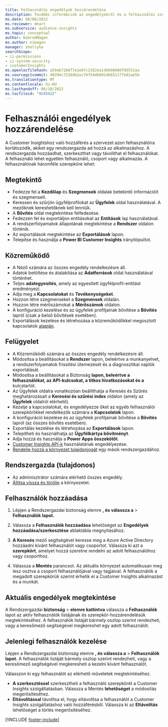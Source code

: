 ```yaml
---
title: Felhasználói engedélyek hozzárendelése
description: További információk az engedélyekről és a felhasználói szerepkörökről.
ms.date: 08/08/2022
ms.reviewer: mhart
ms.subservice: audience-insights
ms.topic: conceptual
author: NimrodMagen
ms.author: nimagen
manager: shellyha
searchScope:
- ci-permissions
- ci-system-security
- customerInsights
ms.openlocfilehash: a59a672b6f7e1e67c2162ea14bb9860df0d551aa
ms.sourcegitcommit: 49394c7216db1ec7b754db6014b651177e82ae5b
ms.translationtype: MT
ms.contentlocale: hu-HU
ms.lasthandoff: 08/10/2022
ms.locfileid: "9245422"
---
```

# <a name="assign-user-permissions"></a>Felhasználói engedélyek hozzárendelése

A Customer Insightshoz való hozzáférés a szervezet azon felhasználóira korlátozódik, akiket egy rendszergazda ad hozzá az alkalmazáshoz. A rendszergazda hozzáadhat, szerkeszthet vagy távolíthat el felhasználókat. A felhasználó lehet egyetlen felhasználó, csoport vagy alkalmazás. A felhasználónak háromféle szerepköre lehet:

## <a name="viewer"></a>Megtekintő

- Fedezze fel a **Kezdőlap** és **Szegmensek** oldalak betekintő információit és szegmenseit.
- Keressen és szűrjön ügyfélprofilokat az **Ügyfelek** oldal használatával. A mezőknek kereshetőknek kell lenniük.
- A **Bővítés** oldal megtekintése felfedezése.
- Fedezzen fel és exportáljon entitásokat az **Entitások** lap használatával.
- A rendszerfolyamatok állapotának megtekintése a **Rendszer** oldalon történik.
- Az exportálások megtekintése az **Exportálások** lapon.
- Telepítse és használja a **Power BI Customer Insights** irányítópultot.

## <a name="contributor"></a>Közreműködő

- A Néző számára az összes engedély rendelkezésre áll.
- Adatok betöltése és átalakítása az **Adatforrások** oldal használatával történhet.
- Teljes **adategyesítés**, amely az egyesített ügyfélprofil-entitást eredményezi.
- Adja meg a **Kapcsolatokat** és **Tevékenységeket**.
- Hozzon létre szegmenseket a **Szegmensek** oldalán.
- Hozzon létre mérőszámokat a **Mérőszámok** oldalon.
- A konfiguráció kezelése és az ügyfelek profiljainak bővítése a **Bővítés** lapról (csak a belső bővítések esetében).
- Exportálások kezelése és létrehozása a közreműködőkkel megosztott kapcsolatok [alapján](connections.md#allow-contributors-to-use-a-connection-for-exports).

## <a name="admin"></a>Felügyelet

- A Közreműködő számára az összes engedély rendelkezésre áll.
- Módosítsa a beállításokat a **Rendszer** lapon, beleértve a munkanyelvet, a rendszerfolyamatok frissítési ütemezését és a diagnosztikai naplók exportálását.
- Módosítsa a beállításokat a Biztonság **lapon, beleértve a felhasználókat, az API-kulcsokat, a titkos hivatkozásokat és a** kulcstartót.
- Az Ügyfelek oldalra vonatkozóan beállíthatja a Keresés és Szűrés meghatározásait a **Keresési és szűrési index** oldalon (amely az **Ügyfelek** oldalról elérhető).
- Kezelje a kapcsolatokat, és engedélyezze őket az egyéb felhasználói szerepkörökkel rendelkezők számára a **Kapcsolatok** lapon.
- A konfiguráció kezelése és az ügyfelek profiljainak bővítése a **Bővítés** lapról (az összes bővítés esetében).
- Exportálás kezelése és létrehozása az **Exportálások** lapon.
- Telepítheti és használhatja az **Ügyfélkártya bővítményt**.
- Adja hozzá és használja a **Power Apps összekötőt**.
- [Customer Insights API-k](apis.md) használatának engedélyezése.
- [Rendelje hozzá a környezet tulajdonjogát](manage-environments.md#change-the-owner-of-an-environment) egy másik rendszergazdához.

## <a name="admin-owner"></a>Rendszergazda (tulajdonos)

- Az adminisztrátor számára elérhető összes engedély.
- [Állítsa vissza és törölje](manage-environments.md#reset-an-existing-environment-preview) a környezetet.

## <a name="add-users"></a>Felhasználók hozzáadása

1. Lépjen a Rendszergazdai biztonság elemre **, és válassza a** > **Felhasználók** **lapot.**

1. Válassza a **Felhasználók hozzáadása** lehetőséget az **Engedélyek hozzáadása/szerkesztése** ablaktábla megnyitásához.

1. **A Keresés** mező segítségével keresse meg a Azure Active Directory hozzáadni kívánt felhasználót vagy csoportot. Válassza ki azt a **szerepkört**, amelyet hozzá szeretne rendelni az adott felhasználóhoz vagy csoporthoz.

1. Válassza a **Mentés** parancsot. Az aktuális környezet automatikusan meg lesz osztva a csoport felhasználójával vagy tagjaival. A felhasználók a megadott szerepkörük szerint érhetik el a Customer Insights alkalmazást és a munkát.

## <a name="view-current-permissions"></a>Aktuális engedélyek megtekintése

A Rendszergazdai **biztonság** > **elemre kattintva** válassza a **Felhasználók** lapot az aktív felhasználók listájának és szerepkör-hozzárendelésük megtekintéséhez. A felhasználók listáját bármely oszlop szerint rendezheti, vagy a keresőmező segítségével megkereshet egy adott felhasználót.

## <a name="manage-current-users"></a>Jelenlegi felhasználók kezelése

Lépjen a Rendszergazdai biztonság elemre **, és válassza a** > **Felhasználók** **lapot.** A felhasználók listáját bármely oszlop szerint rendezheti, vagy a keresőmező segítségével megkeresheti a kezelni kívánt felhasználót.

Válasszon ki egy felhasználót az elérhető műveletek megtekintéséhez.

- **A szerkesztéssel** szerkesztheti a felhasználó szerepkörét a Customer Insights szolgáltatásban. Válassza a Mentés **lehetőséget** a módosítás megerősítéséhez.
- **Eltávolítással** távolítsa el, hogy eltávolítsa a felhasználót a Customer Insights szolgáltatáshoz való hozzáférésből. Válassza ki az **Eltávolítás** lehetőséget a törlés megerősítéséhez.

[!INCLUDE [footer-include](includes/footer-banner.md)]

